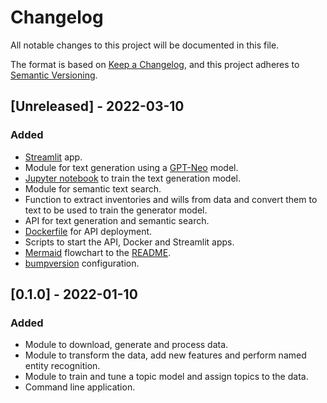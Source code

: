 # Changelog

All notable changes to this project will be documented in this file.

The format is based on [Keep a Changelog](https://keepachangelog.com/en/1.0.0/),
and this project adheres to [Semantic Versioning](https://semver.org/spec/v2.0.0.html).

## [Unreleased] - 2022-03-10

### Added

- [Streamlit](streamlit.io/) app.
- Module for text generation using a [GPT-Neo](https://zenodo.org/record/5297715) model.
- [Jupyter notebook](https://colab.research.google.com/drive/1CHByFGc2LKSPaW6X6_MqXqJRmWnlesjA) to train the text generation model.
- Module for semantic text search.
- Function to extract inventories and wills from data and convert them to text to be
  used to train the generator model.
- API for text generation and semantic search.
- [Dockerfile](https://docs.docker.com/) for API deployment.
- Scripts to start the API, Docker and Streamlit apps.
- [Mermaid](https://mermaid-js.github.io/) flowchart to the [README](README.md).
- [bumpversion](https://github.com/c4urself/bump2version) configuration.

## [0.1.0] - 2022-01-10

### Added

- Module to download, generate and process data.
- Module to transform the data, add new features and perform named entity recognition.
- Module to train and tune a topic model and assign topics to the data.
- Command line application.
